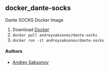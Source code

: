 ## docker_dante-socks
Dante SOCKS Docker Image

1. Download [Docker](https://www.docker.com/community-edition)
2. ```docker pull andreysaksonov/dante-socks```
3. ```docker run -it andreysaksonov/dante-socks```

#### Authors
* [Andrey Saksonov](https://saksonov.me)

